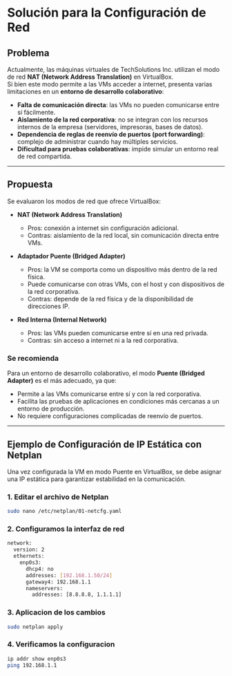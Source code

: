 # Solución para la Configuración de Red

## Problema
Actualmente, las máquinas virtuales de TechSolutions Inc. utilizan el modo de red **NAT (Network Address Translation)** en VirtualBox.  
Si bien este modo permite a las VMs acceder a internet, presenta varias limitaciones en un **entorno de desarrollo colaborativo**:

- **Falta de comunicación directa**: las VMs no pueden comunicarse entre sí fácilmente.  
- **Aislamiento de la red corporativa**: no se integran con los recursos internos de la empresa (servidores, impresoras, bases de datos).  
- **Dependencia de reglas de reenvío de puertos (port forwarding)**: complejo de administrar cuando hay múltiples servicios.  
- **Dificultad para pruebas colaborativas**: impide simular un entorno real de red compartida.  

---

## Propuesta
Se evaluaron los modos de red que ofrece VirtualBox:

- **NAT (Network Address Translation)**  
  - Pros: conexión a internet sin configuración adicional.  
  - Contras: aislamiento de la red local, sin comunicación directa entre VMs.  

- **Adaptador Puente (Bridged Adapter)**  
  - Pros: la VM se comporta como un dispositivo más dentro de la red física.  
  - Puede comunicarse con otras VMs, con el host y con dispositivos de la red corporativa.  
  - Contras: depende de la red física y de la disponibilidad de direcciones IP.  

- **Red Interna (Internal Network)**  
  - Pros: las VMs pueden comunicarse entre sí en una red privada.  
  - Contras: sin acceso a internet ni a la red corporativa.  

### Se recomienda
Para un entorno de desarrollo colaborativo, el modo **Puente (Bridged Adapter)** es el más adecuado, ya que:  
- Permite a las VMs comunicarse entre sí y con la red corporativa.  
- Facilita las pruebas de aplicaciones en condiciones más cercanas a un entorno de producción.  
- No requiere configuraciones complicadas de reenvío de puertos.  

---

## Ejemplo de Configuración de IP Estática con Netplan

Una vez configurada la VM en modo Puente en VirtualBox, se debe asignar una IP estática para garantizar estabilidad en la comunicación.  

### 1. Editar el archivo de Netplan
```bash
sudo nano /etc/netplan/01-netcfg.yaml
```
### 2. Configuramos la interfaz de red
```bash
network:
  version: 2
  ethernets:
    enp0s3:
      dhcp4: no
      addresses: [192.168.1.50/24]
      gateway4: 192.168.1.1
      nameservers:
        addresses: [8.8.8.8, 1.1.1.1]
```
### 3. Aplicacion de los cambios  
```bash
sudo netplan apply
```
### 4. Verificamos la configuracion   
```bash
ip addr show enp0s3
ping 192.168.1.1
```
